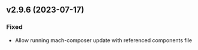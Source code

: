 ## v2.9.6 (2023-07-17)
### Fixed
* Allow running mach-composer update with referenced components file